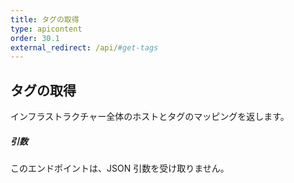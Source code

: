 ```yaml
---
title: タグの取得
type: apicontent
order: 30.1
external_redirect: /api/#get-tags
---
```


## タグの取得
インフラストラクチャー全体のホストとタグのマッピングを返します。

##### 引数

このエンドポイントは、JSON 引数を受け取りません。
